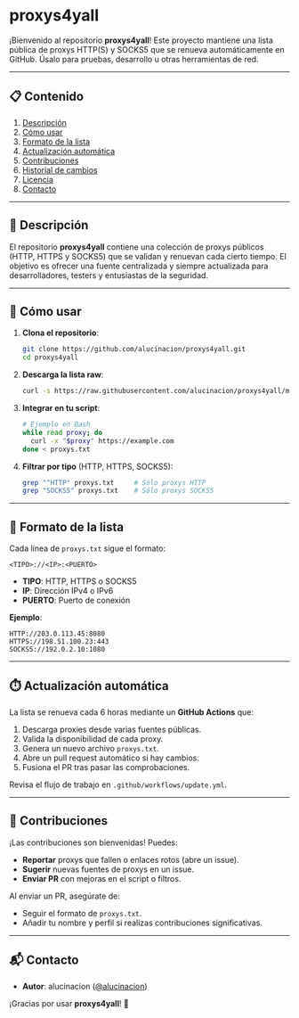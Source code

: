 # proxys4yall

¡Bienvenido al repositorio **proxys4yall**! Este proyecto mantiene una lista pública de proxys HTTP(S) y SOCKS5 que se renueva automáticamente en GitHub. Úsalo para pruebas, desarrollo u otras herramientas de red.

---

## 📋 Contenido

1. [Descripción](#descripción)
2. [Cómo usar](#cómo-usar)
3. [Formato de la lista](#formato-de-la-lista)
4. [Actualización automática](#actualización-automática)
5. [Contribuciones](#contribuciones)
6. [Historial de cambios](#historial-de-cambios)
7. [Licencia](#licencia)
8. [Contacto](#contacto)

---

## 📝 Descripción

El repositorio **proxys4yall** contiene una colección de proxys públicos (HTTP, HTTPS y SOCKS5) que se validan y renuevan cada cierto tiempo. El objetivo es ofrecer una fuente centralizada y siempre actualizada para desarrolladores, testers y entusiastas de la seguridad.

---

## 📂 Cómo usar

1. **Clona el repositorio**:
   ```bash
   git clone https://github.com/alucinacion/proxys4yall.git
   cd proxys4yall
   ```

2. **Descarga la lista raw**:
   ```bash
   curl -s https://raw.githubusercontent.com/alucinacion/proxys4yall/main/proxys.txt -o proxys.txt
   ```

3. **Integrar en tu script**:
   ```bash
   # Ejemplo en Bash
   while read proxy; do
     curl -x "$proxy" https://example.com
   done < proxys.txt
   ```

4. **Filtrar por tipo** (HTTP, HTTPS, SOCKS5):
   ```bash
   grep "^HTTP" proxys.txt     # Sólo proxys HTTP
   grep "SOCKS5" proxys.txt    # Sólo proxys SOCKS5
   ```

---

## 🔧 Formato de la lista

Cada línea de `proxys.txt` sigue el formato:

```
<TIPO>://<IP>:<PUERTO>
```

- **TIPO**: HTTP, HTTPS o SOCKS5
- **IP**: Dirección IPv4 o IPv6
- **PUERTO**: Puerto de conexión

**Ejemplo**:
```
HTTP://203.0.113.45:8080
HTTPS://198.51.100.23:443
SOCKS5://192.0.2.10:1080
```

---

## ⏱️ Actualización automática

La lista se renueva cada 6 horas mediante un **GitHub Actions** que:

1. Descarga proxies desde varias fuentes públicas.
2. Valida la disponibilidad de cada proxy.
3. Genera un nuevo archivo `proxys.txt`.
4. Abre un pull request automático si hay cambios.
5. Fusiona el PR tras pasar las comprobaciones.

Revisa el flujo de trabajo en `.github/workflows/update.yml`.

---

## 🤝 Contribuciones

¡Las contribuciones son bienvenidas! Puedes:

- **Reportar** proxys que fallen o enlaces rotos (abre un issue).
- **Sugerir** nuevas fuentes de proxys en un issue.
- **Enviar PR** con mejoras en el script o filtros.

Al enviar un PR, asegúrate de:

- Seguir el formato de `proxys.txt`.
- Añadir tu nombre y perfil si realizas contribuciones significativas.

---


## 📬 Contacto

- **Autor**: alucinacion ([@alucinacion](https://github.com/alucinacion))

¡Gracias por usar **proxys4yall**! 🚀
